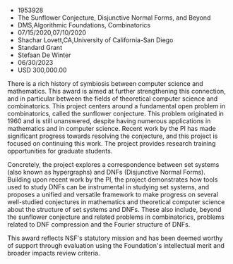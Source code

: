 
* 1953928
* The Sunflower Conjecture, Disjunctive Normal Forms, and Beyond
* DMS,Algorithmic Foundations, Combinatorics
* 07/15/2020,07/10/2020
* Shachar Lovett,CA,University of California-San Diego
* Standard Grant
* Stefaan De Winter
* 06/30/2023
* USD 300,000.00

There is a rich history of symbiosis between computer science and mathematics.
This award is aimed at further strengthening this connection, and in particular
between the fields of theoretical computer science and combinatorics. This
project centers around a fundamental open problem in combinatorics, called the
sunflower conjecture. This problem originated in 1960 and is still unanswered,
despite having numerous applications in mathematics and in computer science.
Recent work by the PI has made significant progress towards resolving the
conjecture, and this project is focused on continuing this work. The project
provides research training opportunities for graduate students.

Concretely, the project explores a correspondence between set systems (also
known as hypergraphs) and DNFs (Disjunctive Normal Forms). Building upon recent
work by the PI, the project demonstrates how tools used to study DNFs can be
instrumental in studying set systems, and proposes a unified and versatile
framework to make progress on several well-studied conjectures in mathematics
and theoretical computer science about the structure of set systems and DNFs.
These also include, beyond the sunflower conjecture and related problems in
combinatorics, problems related to DNF compression and the Fourier structure of
DNFs.

This award reflects NSF's statutory mission and has been deemed worthy of
support through evaluation using the Foundation's intellectual merit and broader
impacts review criteria.
